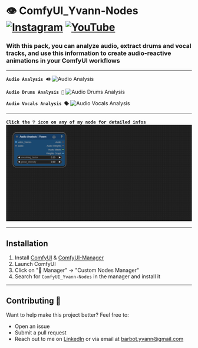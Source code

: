 # 👁️ ComfyUI_Yvann-Nodes  [![Instagram](https://img.shields.io/badge/yvann.mp4-white?style=for-the-badge&logo=instagram&logoColor=E4405F)](https://instagram.com/yvann.mp4) [![YouTube](https://img.shields.io/badge/yvann.mp4-white?style=for-the-badge&logo=youtube&logoColor=FF0000)](https://www.youtube.com/channel/yvann.mp4)




### **With this pack, you can analyze audio, extract drums and vocal tracks, and use this information to create audio-reactive animations in your ComfyUI workflows**
---

**`Audio Analysis 🔊`**
![Audio Analysis](./assets/AudioAnalysis-Demo.gif)

**`Audio Drums Analysis 🥁`**
![Audio Drums Analysis](./assets/AudioDrumsAnalysis-Demo.gif)

**`Audio Vocals Analysis 🗣️`**
![Audio Vocals Analysis](./assets/AudioVocalsAnalysis-Demo.gif)

---

**`Click the ❔ icon on any of my node for detailed infos`**
![Help PopUp](./assets/HelpPopUp-Demo.gif)

---

## Installation
1. Install [ComfyUI](https://github.com/comfyanonymous/ComfyUI) & [ComfyUI-Manager](https://github.com/ltdrdata/ComfyUI-Manager)
2. Launch ComfyUI
3. Click on "🧩 Manager" -> "Custom Nodes Manager"
4. Search for `ComfyUI_Yvann-Nodes` in the manager and install it

---

## Contributing 🙌  
Want to help make this project better? Feel free to:

- Open an issue
- Submit a pull request
- Reach out to me on [LinkedIn](https://www.linkedin.com/in/yvann-barbot/) or via email at [barbot.yvann@gmail.com](mailto:barbot.yvann@gmail.com)
